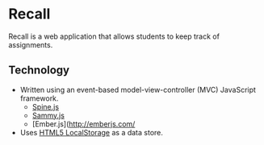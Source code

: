 # Recall

Recall is a web application that allows students to keep track of assignments.

## Technology

- Written using an event-based model-view-controller (MVC) JavaScript framework.
  - [Spine.js](http://spinejs.com/)
  - [Sammy.js](http://sammyjs.org/)
  - [Ember.js](http://emberjs.com/
- Uses [HTML5 LocalStorage](https://developer.mozilla.org/en-US/docs/Web/Guide/API/DOM/Storage) as a data store.
